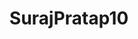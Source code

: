 ---
title: SurajPratap10
github: https://github.com/SurajPratap10
mode: dark
transition: 1s
score: 81.1
archetype:
- Animation
- Stats and Metrics
- Badges | Tags | Icons
- Editor’s choice
---